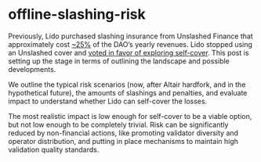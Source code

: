 # offline-slashing-risk
Previously, Lido purchased slashing insurance from Unslashed Finance that approximately cost [~25%](https://research.lido.fi/t/renewal-of-slashing-cover-from-unslashed/744) of the DAO’s yearly revenues. Lido stopped using an Unslashed cover and [voted in favor of exploring self-cover](https://snapshot.org/#/lido-snapshot.eth/proposal/QmWeMuwkLJ3strPAM58kzLaKzbEPrWTLb1VC93ergrYrbv). This post is setting up the stage in terms of outlining the landscape and  possible developments.   

We outline the typical risk scenarios (now, after Altair hardfork, and in the hypothetical future), the amounts of slashings and penalties, and evaluate impact to understand whether Lido can self-cover the losses.   


The most realistic impact is low enough for self-cover to be a viable option, but not low enough to be completely trivial. Risk can be significantly reduced by non-financial actions, like promoting validator diversity and operator distribution, and putting in place mechanisms to maintain high validation quality standards.
